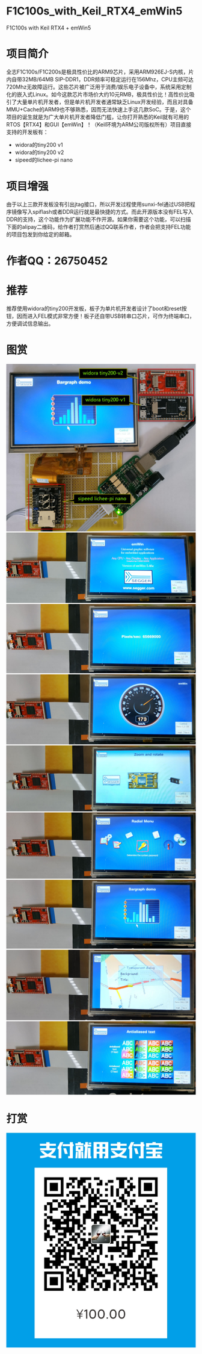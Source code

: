 # F1C100s_with_Keil_RTX4_emWin5
F1C100s with Keil RTX4 + emWin5

# 项目简介
全志F1C100s/F1C200s是极具性价比的ARM9芯片，采用ARM926EJ-S内核，片内自带32MB/64MB SIP-DDR1，DDR频率可稳定运行在156Mhz，CPU主频可达720Mhz无故障运行。这些芯片被广泛用于消费/娱乐电子设备中，系统采用定制化的嵌入式Linux。如今这款芯片市场价大约10元RMB，极具性价比！高性价比吸引了大量单片机开发者，但是单片机开发者通常缺乏Linux开发经验，而且对具备MMU+Cache的ARM9也不够熟悉，因而无法快速上手这几款SoC。于是，这个项目的诞生就是为广大单片机开发者降低门槛，让你打开熟悉的Keil就有可用的RTOS【RTX4】和GUI【emWin】！（Keil环境为ARM公司版权所有）项目直接支持的开发板有：

* widora的tiny200 v1
* widora的tiny200 v2
* sipeed的lichee-pi nano

# 项目增强
由于以上三款开发板没有引出jtag接口，所以开发过程使用sunxi-fel通过USB把程序镜像写入spiflash或者DDR运行就是最快捷的方式。而此开源版本没有FEL写入DDR的支持，这个功能作为扩展功能不作开源。如果你需要这个功能，可以扫描下面的alipay二维码，给作者打赏然后通过QQ联系作者，作者会把支持FEL功能的项目包发到你给定的邮箱。

# 作者QQ：26750452

# 推荐
推荐使用widora的tiny200开发板，板子为单片机开发者设计了boot和reset按钮，因而进入FEL模式非常方便！板子还自带USB转串口芯片，可作为终端串口，方便调试信息输出。

# 图赏
![三款PCB](doc/img/index.jpg)
![图1](doc/img/a.jpg)
![图2](doc/img/b.jpg)
![图3](doc/img/c.jpg)
![图4](doc/img/d.jpg)
![图5](doc/img/e.jpg)
![图6](doc/img/f.jpg)
![图7](doc/img/g.jpg)
![图8](doc/img/h.jpg)

# 打赏
![给作者打赏获得增强](doc/img/alipay.jpg)

